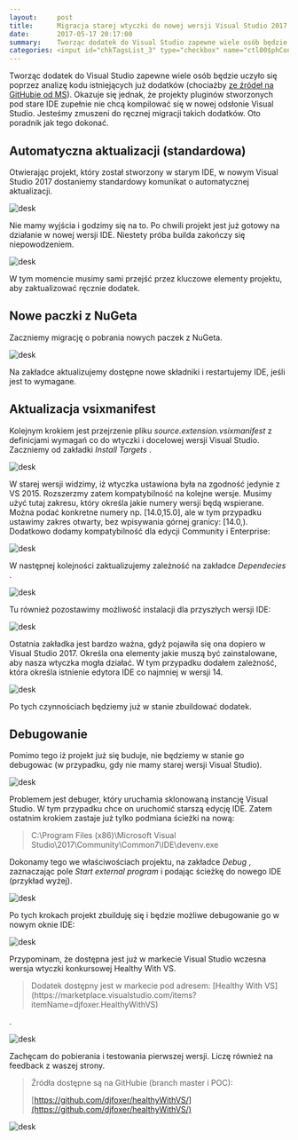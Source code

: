 ```yaml
---
layout:     post
title:      Migracja starej wtyczki do nowej wersji Visual Studio 2017
date:       2017-05-17 20:17:00
summary:    Tworząc dodatek do Visual Studio zapewne wiele osób będzie uczyło się poprzez analizę kodu istniejących już dodatków (chociażby ze źródeł na GitHubie od MS). Okazuje się jednak, że projekty pluginów stworzonych pod stare IDE zupełnie nie chcą kompilować się w nowej odsłonie Visual Studio. Jesteśmy z...
categories: <input id="chkTagsList_3" type="checkbox" name="ctl00$phContentRight$chkTagsList$chkTagsList_3" checked="checked" value="8"><label for="chkTagsList_3">oprogramowanie</label> <input id="chkTagsList_6" type="checkbox" name="ctl00$phContentRight$chkTagsList$chkTagsList_6" checked="checked" value="64"><label for="chkTagsList_6">porady</label> <input id="chkTagsList_7" type="checkbox" name="ctl00$phContentRight$chkTagsList$chkTagsList_7" checked="checked" value="128"><label for="chkTagsList_7">programowanie</label>
---
```




Tworząc dodatek do Visual Studio zapewne wiele osób będzie uczyło się poprzez analizę kodu istniejących już dodatków (chociażby [ze źródeł na GitHubie od MS](https://github.com/Microsoft/VSSDK-Extensibility-Samples)). Okazuje się jednak, że projekty pluginów stworzonych pod stare IDE zupełnie nie chcą kompilować się w nowej odsłonie Visual Studio. Jesteśmy zmuszeni do ręcznej migracji takich dodatków. Oto poradnik jak tego dokonać.



## Automatyczna aktualizacji (standardowa)



Otwierając projekt, który został stworzony w starym IDE, w nowym Visual Studio 2017 dostaniemy standardowy komunikat o automatycznej aktualizacji.



![desk](https://raw.githubusercontent.com/djfoxer/djfoxer.github.io/master/_img/2017-5-17-_8_/g_-_608x405_-_-_81088x20170517193841_0.png)



Nie mamy wyjścia i godzimy się na to. Po chwili projekt jest już gotowy na działanie w nowej wersji IDE. Niestety próba builda zakończy się niepowodzeniem. 



![desk](https://raw.githubusercontent.com/djfoxer/djfoxer.github.io/master/_img/2017-5-17-_8_/g_-_608x405_-_-_81088x20170517193842_0.png)



W tym momencie musimy sami przejść przez kluczowe elementy projektu, aby zaktualizować ręcznie dodatek.



## Nowe paczki z NuGeta



Zaczniemy migrację o pobrania nowych paczek z NuGeta. 



![desk](https://raw.githubusercontent.com/djfoxer/djfoxer.github.io/master/_img/2017-5-17-_8_/g_-_608x405_-_-_81088x20170517193842_1.png)



Na zakładce aktualizujemy dostępne nowe składniki i restartujemy IDE, jeśli jest to wymagane.



## Aktualizacja vsixmanifest


Kolejnym krokiem jest przejrzenie pliku  *source.extension.vsixmanifest*  z definicjami wymagań co do wtyczki i docelowej wersji Visual Studio. Zaczniemy od zakładki  *Install Targets* .



![desk](https://raw.githubusercontent.com/djfoxer/djfoxer.github.io/master/_img/2017-5-17-_8_/g_-_608x405_-_-_81088x20170517193842_2.png)



W starej wersji widzimy, iż wtyczka ustawiona była na zgodność jedynie z VS 2015. Rozszerzmy zatem kompatybilność na kolejne wersje. Musimy użyć tutaj zakresu, który określa jakie numery wersji będą wspierane. Można podać konkretne numery np. [14.0,15.0], ale w tym przypadku ustawimy zakres otwarty, bez wpisywania górnej granicy: [14.0,). Dodatkowo dodamy kompatybilność dla edycji Community i Enterprise:



![desk](https://raw.githubusercontent.com/djfoxer/djfoxer.github.io/master/_img/2017-5-17-_8_/g_-_608x405_-_-_81088x20170517193842_3.png)



W następnej kolejności zaktualizujemy zależność na zakładce  *Dependecies* .



![desk](https://raw.githubusercontent.com/djfoxer/djfoxer.github.io/master/_img/2017-5-17-_8_/g_-_608x405_-_-_81088x20170517193842_4.png)



Tu również pozostawimy możliwość instalacji dla przyszłych wersji IDE:



![desk](https://raw.githubusercontent.com/djfoxer/djfoxer.github.io/master/_img/2017-5-17-_8_/g_-_608x405_-_-_81088x20170517200251_0.png)



Ostatnia zakładka jest bardzo ważna, gdyż pojawiła się ona dopiero w Visual Studio 2017. Określa ona elementy jakie muszą być zainstalowane, aby nasza wtyczka mogła działać. W tym przypadku dodałem zależność, która określa istnienie edytora IDE co najmniej w wersji 14.



![desk](https://raw.githubusercontent.com/djfoxer/djfoxer.github.io/master/_img/2017-5-17-_8_/g_-_608x405_-_-_81088x20170517200252_0.png)



Po tych czynnościach będziemy już w stanie zbuildować dodatek. 




## Debugowanie


Pomimo tego iż projekt już się buduje, nie będziemy w stanie go debugowac (w przypadku, gdy nie mamy starej wersji Visual Studio).



![desk](https://raw.githubusercontent.com/djfoxer/djfoxer.github.io/master/_img/2017-5-17-_8_/g_-_608x405_-_-_81088x20170517200252_1.png)



Problemem jest debuger, który uruchamia sklonowaną instancję Visual Studio. W tym przypadku chce on uruchomić starszą edycję IDE. Zatem ostatnim krokiem zastaje już tylko podmiana ścieżki na nową:

 <blockquote>
<p>C:\Program Files (x86)\Microsoft Visual Studio\2017\Community\Common7\IDE\devenv.exe</p>
</blockquote>

Dokonamy tego we właściwościach projektu, na zakładce  *Debug* , zaznaczając pole  *Start external program*  i podając ścieżkę do nowego IDE (przykład wyżej).



![desk](https://raw.githubusercontent.com/djfoxer/djfoxer.github.io/master/_img/2017-5-17-_8_/g_-_608x405_-_-_81088x20170517200252_2.png)



Po tych krokach projekt zbuilduję się i będzie możliwe debugowanie go w nowym oknie IDE:



![desk](https://raw.githubusercontent.com/djfoxer/djfoxer.github.io/master/_img/2017-5-17-_8_/g_-_608x405_-_-_81088x20170517200252_3.png)





Przypominam, że dostępna jest już w markecie Visual Studio wczesna wersja wtyczki konkursowej Healthy With VS.

<blockquote>
<p>Dodatek dostępny jest w markecie pod adresem: [Healthy With VS](https://marketplace.visualstudio.com/items?itemName=djfoxer.HealthyWithVS)



</p>
</blockquote>.



![desk](https://raw.githubusercontent.com/djfoxer/djfoxer.github.io/master/_img/2017-5-17-_8_/g_-_608x405_-_-_81088x20170517200751_0.PNG)




Zachęcam do pobierania i testowania pierwszej wersji. Liczę również na feedback z waszej strony.

<blockquote>
<p>Źródła dostępne są na GitHubie (branch master i POC):

[https://github.com/djfoxer/healthyWithVS/](https://github.com/djfoxer/healthyWithVS/)</p>
</blockquote>


![desk](https://raw.githubusercontent.com/djfoxer/djfoxer.github.io/master/_img/2017-5-17-_8_/g_-_608x405_-_-_81088x20170517200803_0.png)

